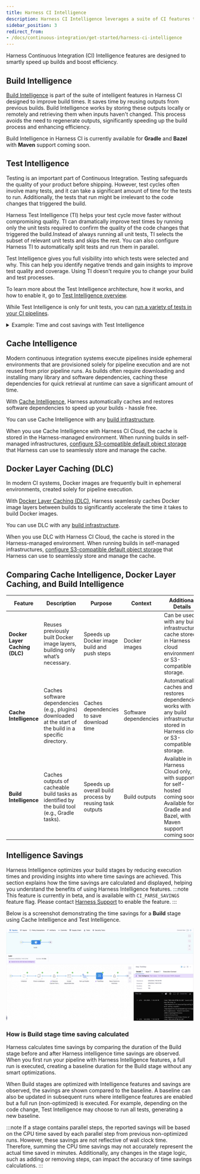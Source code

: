 ```yaml
---
title: Harness CI Intelligence
description: Harness CI Intelligence leverages a suite of CI features to optimize your builds.
sidebar_position: 3
redirect_from: 
- /docs/continuous-integration/get-started/harness-ci-intelligence
---
```


Harness Continuous Integration (CI) Intelligence features are designed to smartly speed up builds and boost efficiency.

## Build Intelligence

[Build Intelligence](/docs/continuous-integration/use-ci/build-and-upload-artifacts/build-intelligence.md) is part of the suite of intelligent features in Harness CI designed to improve build times. It saves time by reusing outputs from previous builds. Build Intelligence works by storing these outputs locally or remotely and retrieving them when inputs haven't changed. This process avoids the need to regenerate outputs, significantly speeding up the build process and enhancing efficiency. 

Build Intelligence in Harness CI is currently available for **Gradle** and **Bazel** with **Maven** support coming soon.

## Test Intelligence

Testing is an important part of Continuous Integration. Testing safeguards the quality of your product before shipping. However, test cycles often involve many tests, and it can take a significant amount of time for the tests to run. Additionally, the tests that run might be irrelevant to the code changes that triggered the build.

Harness Test Intelligence (TI) helps your test cycle move faster without compromising quality. TI can dramatically improve test times by running only the unit tests required to confirm the quality of the code changes that triggered the build.Instead of always running all unit tests, TI selects the subset of relevant unit tests and skips the rest. You can also configure Harness TI to automatically split tests and run them in parallel.

Test Intelligence gives you full visibility into which tests were selected and why. This can help you identify negative trends and gain insights to improve test quality and coverage. Using TI doesn't require you to change your build and test processes.

To learn more about the Test Intelligence architecture, how it works, and how to enable it, go to [Test Intelligence overview](/docs/continuous-integration/use-ci/run-tests/ti-overview.md).

While Test Intelligence is only for unit tests, you can [run a variety of tests in your CI pipelines](/docs/continuous-integration/use-ci/run-tests/run-tests-in-ci.md).

<details>
<summary>Example: Time and cost savings with Test Intelligence</summary>

We ran Test Intelligence on our biggest repository, Harness-Core. Here's what we achieved:

- PRs checked: 3000
- Average UT time without TI: 75 minutes
- Average UT time with TI: 25 minutes

Here's how Harness Test Intelligence performed with some popular open-source repositories:

| **Project name**     | **Average test run time without TI** | **Average test run time with TI** |
| -------------------- | ------------------------------------ | --------------------------------- |
| Harness-Core         | 75 mins                              | 25 mins                           |
| Incubator Pinot      | 338 mins                             | 228 mins                          |
| Hudi                 | 58 mins                              | 43 mins                           |
| RocketMQ             | 4.6 mins                             | 3.1 mins                          |
| Spring Cloud Alibaba | 0.744 mins                           | 0.59 mins                         |
| Incubator Shenyu     | 1.16 min                             | 0.4 min                           |
| Sentinel             | 1.90 min                             | 1 min                             |

</details>

## Cache Intelligence

Modern continuous integration systems execute pipelines inside ephemeral environments that are provisioned solely for pipeline execution and are not reused from prior pipeline runs. As builds often require downloading and installing many library and software dependencies, caching these dependencies for quick retrieval at runtime can save a significant amount of time.

With [Cache Intelligence](/docs/continuous-integration/use-ci/caching-ci-data/cache-intelligence.md), Harness automatically caches and restores software dependencies to speed up your builds - hassle free.

You can use Cache Intelligence with any [build infrastructure](/docs/continuous-integration/use-ci/set-up-build-infrastructure/which-build-infrastructure-is-right-for-me.md).

When you use Cache Intelligence with Harness CI Cloud, the cache is stored in the Harness-managed environment. When running builds in self-managed infrastructures, [configure S3-compatible  default object storage](/docs/platform/settings/default-settings.md#continuous-integration) that Harness can use to seamlessly store and manage the cache.

## Docker Layer Caching (DLC)

In modern CI systems, Docker images are frequently built in ephemeral environments, created solely for pipeline execution. 

With [Docker Layer Caching (DLC)](/docs/continuous-integration/use-ci/caching-ci-data/docker-layer-caching.md), Harness seamlessly caches Docker image layers between builds to significantly accelerate the time it takes to build Docker images.

You can use DLC with any [build infrastructure](/docs/continuous-integration/use-ci/set-up-build-infrastructure/which-build-infrastructure-is-right-for-me.md).

When you use DLC with Harness CI Cloud, the cache is stored in the Harness-managed environment. When running builds in self-managed infrastructures, [configure S3-compatible  default object storage](/docs/platform/settings/default-settings.md#continuous-integration) that Harness can use to seamlessly store and manage the cache.

## Comparing Cache Intelligence, Docker Layer Caching, and Build Intelligence

| Feature               | Description                                                                                                  | Purpose                                         | Context                      | Additional Details                                                                                     |
|-----------------------|--------------------------------------------------------------------------------------------------------------|-------------------------------------------------|------------------------------|-------------------------------------------------------------------------------------------------------|
| **Docker Layer Caching (DLC)**   | Reuses previously built Docker image layers, building only what’s necessary.                               | Speeds up Docker image build and push steps     | Docker images                | Can be used with any build infrastructure; cache stored in Harness cloud environment or S3-compatible storage. |
| **Cache Intelligence**     | Caches software dependencies (e.g., plugins) downloaded at the start of the build in a specific directory. | Caches dependencies to save download time       | Software dependencies         | Automatically caches and restores dependencies; works with any build infrastructure; stored in Harness cloud or S3-compatible storage. |
| **Build Intelligence**            | Caches outputs of cacheable build tasks as identified by the build tool (e.g., Gradle tasks).            | Speeds up overall build process by reusing task outputs | Build outputs                | Available in Harness Cloud only, with support for self-hosted coming soon. Available for Gradle and Bazel, with Maven support coming soon.   |

## Intelligence Savings 

Harness Intelligence optimizes your build stages by reducing execution times and providing insights into where time savings are achieved. This section explains how the time savings are calculated and displayed, helping you understand the benefits of using Harness Intelligence features.
:::note
This feature is currently in beta, and is available with `CI_PARSE_SAVINGS` feature flag. Please contact [Harness Support](mailto:support@harness.io) to enable the feature.
:::

Below is a screenshot demonstrating the time savings for a **Build** stage using Cache Intelligence and Test Intelligence.

![](./static/ci-stage-savings.png)

### How is Build stage time saving calculated 

Harness calculates time savings by comparing the duration of the Build stage before and after Harness intelligence time savings are observed. When you first run your pipeline with Harness Intelligence features, a full run is executed, creating a baseline duration for the Build stage without any smart optimizations.

When Build stages are optimized with Intelligence features and savings are observed, the savings are shown compared to the baseline. A baseline can also be updated in subsequent runs where intelligence features are enabled but a full run (non-optimized) is executed. For example, depending on the code change, Test Intelligence may choose to run all tests, generating a new baseline.


:::note
If a stage contains parallel steps, the reported savings will be based on the CPU time saved by each parallel step from previous non-optimized runs. However, these savings are not reflective of wall clock time. Therefore, summing the CPU time savings may not accurately represent the actual time saved in minutes. Additionally, any changes in the stage logic, such as adding or removing steps, can impact the accuracy of time savings calculations.
:::

